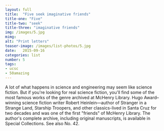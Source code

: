 ```yaml
---
layout: full
title:  "Five seek imaginative friends"
title-one: "Five"
title-two: "seek"
title-three: "imaginative friends"
img: /images/5.jpg
mimg: 
alt: "Print letters"
teaser-image: /images/list-photos/5.jpg
date:   2015-09-16
categories: list
number: 5
tags:
- ucsc
- 50amazing
---
```

A lot of what happens in science and engineering may seem like science fiction. But if you're looking for real science fiction, you'll find some of the most famous works of the genre archived at McHenry Library. Hugo Award–winning science fiction writer Robert Heinlein—author of Stranger in a Strange Land, Starship Troopers, and other classics-lived in Santa Cruz for two decades and was one of the first "friends" of McHenry Library. The author's complete archive, including original manuscripts, is available in Special Collections. See also No. 42.